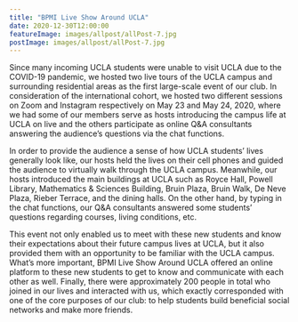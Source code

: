 ```yaml
---
title: "BPMI Live Show Around UCLA"
date: 2020-12-30T12:00:00
featureImage: images/allpost/allPost-7.jpg
postImage: images/allpost/allPost-7.jpg
---
```


Since many incoming UCLA students were unable to visit UCLA due to the COVID-19 pandemic, we hosted two live tours of the UCLA campus and surrounding residential areas as the first large-scale event of our club. In consideration of the international cohort, we hosted two different sessions on Zoom and Instagram respectively on May 23 and May 24, 2020, where we had some of our members serve as hosts introducing the campus life at UCLA on live and the others participate as online Q&A consultants answering the audience’s questions via the chat functions.


In order to provide the audience a sense of how UCLA students’ lives generally look like, our hosts held the lives on their cell phones and guided the audience to virtually walk through the UCLA campus. Meanwhile, our hosts introduced the main buildings at UCLA such as Royce Hall, Powell Library, Mathematics & Sciences Building, Bruin Plaza, Bruin Walk, De Neve Plaza, Rieber Terrace, and the dining halls. On the other hand, by typing in the chat functions, our Q&A consultants answered some students’ questions regarding courses, living conditions, etc.


This event not only enabled us to meet with these new students and know their expectations about their future campus lives at UCLA, but it also provided them with an opportunity to be familiar with the UCLA campus. What’s more important, BPMI Live Show Around UCLA offered an online platform to these new students to get to know and communicate with each other as well. Finally, there were approximately 200 people in total who joined in our lives and interacted with us, which exactly corresponded with one of the core purposes of our club: to help students build beneficial social networks and make more friends.

